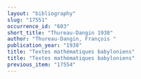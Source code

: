```yaml
---
layout: "bibliography"
slug: "17551"
occurrence_id: "603"
short_title: "Thureau-Dangin 1938"
author: "Thureau-Dangin, François "
publication_year: "1938"
title: "Textes mathématiques babyloniens"
title: "Textes mathématiques babyloniens"
previous_item: "17554"
---
```

